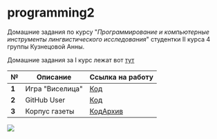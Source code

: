 # programming2

Домашние задания по курсу "*Программирование и компьютерные инструменты лингвистического исследования*" студентки II курса 4 группы Кузнецовой Анны.

Домашние задания за I курс лежат вот [тут](https://github.com/kuzanna2016/programming)

__№__|__Описание__|__Ссылка на работу__
---|---|---
__1__|Игра "Виселица"|[Код](https://github.com/kuzanna2016/programming2/blob/master/1hw/hw1.py)
__2__|GitHub User|[Код](https://github.com/kuzanna2016/programming2/blob/master/2hw/hw2.py)
__3__|Корпус газеты|[Код](https://github.com/kuzanna2016/programming2/blob/master/3hw/hw3_Kuznetsova_Anna.py)[Архив](https://drive.google.com/file/d/1Am5i4fab1KKzKpmbcB2B4grDSitZjnBj/view?usp=sharing)

![](https://78.media.tumblr.com/932ecb74636ff16e88ab4a30db64fde5/tumblr_peua370kkl1s3hyono1_500.jpg)
